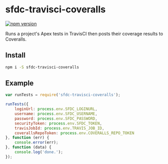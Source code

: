 # sfdc-travisci-coveralls

[![npm version](https://img.shields.io/npm/v/sfdc-travisci-coveralls.svg?style=flat-square)](https://www.npmjs.com/package/sfdc-travisci-coveralls)

Runs a project's Apex tests in TravisCI then posts their coverage results to Coveralls.

## Install

```bash
npm i -S sfdc-travisci-coveralls
```

## Example

```javascript
var runTests = require('sfdc-travisci-coveralls');

runTests({
	loginUrl: process.env.SFDC_LOGINURL,
	username: process.env.SFDC_USERNAME,
	password: process.env.SFDC_PASSWORD,
	securityToken: process.env.SFDC_TOKEN,
	travisJobId: process.env.TRAVIS_JOB_ID,
	coverallsRepoToken: process.env.COVERALLS_REPO_TOKEN
}, function (err) {
	console.error(err);
}, function (data) {
	console.log('done.');
});

```
